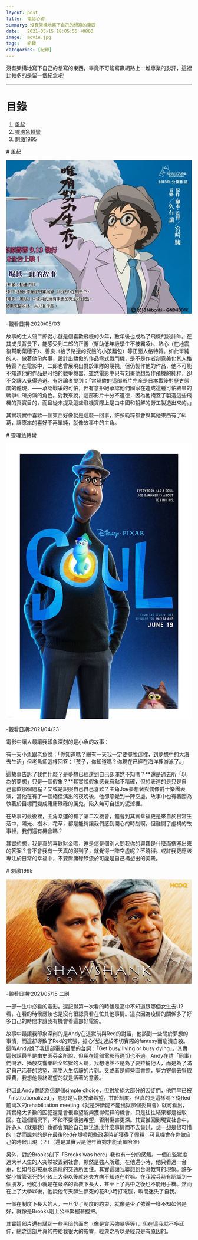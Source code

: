 ```yaml
---
layout: post
title:  電影心得
summary: 沒有架構地寫下自己的想寫的東西
date:   2021-05-15 18:05:55 +0800
image:  movie.jpg
tags:   紀錄
categories: [紀錄]
---
```


沒有架構地寫下自己的想寫的東西，畢竟不可能寫贏網路上一堆專業的影評，這裡比較多的是留一個紀念吧!

***

# 目錄

1. [風起](#風起)
2. [靈魂急轉彎](#靈魂急轉彎)
3. [刺激1995](#刺激1995)


<a name="風起"/>
# 風起

![image](https://raw.githubusercontent.com/poi0905/blog/master/assets/img/posts/movie1.jpg)

-觀看日期:2020/05/03

故事的主人翁二郎從小就是個喜歡飛機的少年，數年後也成為了飛機的設計師。在其成長背景下，能感受到二郎的正義（幫助低年級學生不被霸凌）、熱心（在地震後幫助菜穗子）、善良（給予路邊的受餓的小孩麵包）等正面人格特質。如此單純的人、做著他份內事，設計出驕傲的作品零式戰鬥機，是不是作者刻意美化其人格特質？在電影中，二郎也曾展現出對於軍隊的蔑視，但仍製作他的作品，他不可能不知道他的作品是可怕的戰爭機器，雖然電影中只有刻畫他想製作飛機的純粹，卻不免讓人覺得逃避。有評論者提到：「宮崎駿的這部影片完全是日本戰後對歷史態度的體現，——承認戰爭的可怕，但有意拒絕承認他們國家在造成這種可怕結果的戰爭中所扮演的角色。對我來說，這部影片十分不道德，因為他掩蓋了製造這些飛機的真實目的，而且從未提及這些飛機實際上是由中國和朝鮮的勞工製造出來的。」

其實現實中喜歡一個東西好像就是這麼一回事，許多純粹都會與其他東西有了糾葛，讓原本的喜好不再單純，就像故事中的主角。


<a name="靈魂急轉彎"/>
# 靈魂急轉彎

![image](https://raw.githubusercontent.com/poi0905/blog/master/assets/img/posts/movie2.png)

-觀看日期:2021/04/23

電影中讓人最讓我印象深刻的是小魚的故事：

有一天小魚跟老魚說：「你知道嗎？總有一天我一定要擺脫這裡，到夢想中的大海去生活」但老魚卻這樣回答：「孩子，你知道嗎？你現在已經在海洋裡游泳了。」

這故事告訴了我們什麼？是夢想已經達到自己卻渾然不知嗎？**還是過去所「以為的夢想」只是一個假象？**其實說假象感覺有點不精確，但想表達的是只是自己喜歡那個過程？又或是說服自己自己喜歡？主角Joe夢想著與偶像爵士樂團表演，當他在有了一個絕佳演出的夜晚後，他卻感覺到一陣空虛。故事中也有著因為執著於目標而變成庸庸碌碌的厲鬼，陷入無可自拔的泥淖裡。

在故事的最後裡，主角幸運的有了第二次機會，體會到其實幸福更是來自於日常生活中，陽光、樹木、花草，都是能夠讓我們感到開心的時刻啊。但離開了虛構的故事裡，我們還有機會嗎？

其實想想，我是真的喜歡財金嗎，還是這是個別人問我你的興趣是什麼而搪塞出來的答案？會不會我有一天真的得到了，就覺得一陣空虛呢？不曉得。或許我更應該專注於日常的幸福中，不要庸庸碌碌流於可能是自己構想出的美景。


<a name="刺激1995"/>
# 刺激1995

![image](https://raw.githubusercontent.com/poi0905/blog/master/assets/img/posts/movie3.jpg)

-觀看日期:2021/05/15 二刷

一部一生中必看的電影。還記得第一次看的時候是高中不知道跟哪個女生去U2看，在看的時候應該也是沒有很認真看在忙其他事情。這次因為疫情的關係多了好多自己的時間才讓我有機會看這部好電影。

故事中最讓我印象深刻的是Andy在逃獄前與Red的對話，他談到一些關於夢想的事情，而這卻導致了Red的緊張，擔心他沈迷於不切實際的fantasy而崩潰自殺。這時Andy說了我這部電影最愛的台詞：「Get busy living or busy dying」。其實這句話最早是由史蒂芬金所說，但用在這部電影再適切也不過。Andy在請「同事」們喝酒、播放交響樂給全監獄的人聽，我想他並不是為了要拉攏他人，而是為了滿足自己活著的慾望，享受人生恬靜的片刻。又或者是經營圖書館，努力寄信去爭取經費，我想他最終渴望的就是活著的意義。

也因此Andy會認為這是個simple choice，但對於絕大部分的囚徒們，他們早已被「institutionalized」，意思是只能放棄希望，甘於制度。但真的是這樣嗎？從Red前兩次的rehabilitation meeting（就是評斷能不能出獄那個委員會）就可看出，其實絕大多數的囚犯還是會很希望能夠獲得假釋的機會，只是往往結果都是被駁回。在這個情況下，不如不要懷抱希望，否則傷害更深。其實推回到現實社會中，許多人（就是我）也都會預設自己無法達成什麼事情而不去嘗試，想一想是很可惜的！然而諷刺的是在最後Red在爆噴那些政客時卻獲得了假釋，可見機會在你做自己的時候出現（？）（還是其實只是他年資夠才能滾蛋哈哈）

另外，對於Brooks刻下「Brooks was here」我也有十分的感觸。一個在監獄度過大半人生的人突然被丟到社會，顯然是強人所難。在他還小時，他只看過一台車，但如今卻被車水馬龍的交通所困住。其實這讓我聯想到台灣教育的現象。許多從小被管死死的小孩上大學以後就迷失方向不知道在幹嘛。在我當兵時有認識到一個朋友，他從小就是在嚴格的管教下長大，甚至上了高中之後也不能用手機。然而在上了大學以後，他說他每天醉生夢死的花8小時打電腦，瞬間迷失了自我。

一個在制度下長大的人，一旦少了制度的約束，就像是少了依歸一樣不知如何是好，就像是Brooks剛上公車緊握著握把。

其實這部片還有講到一些黑暗的面向（像是貪污強暴等等），但在這我就不多延伸，總之這部片真的帶給我很大的影響，經典之所以是經典是有原因的。






